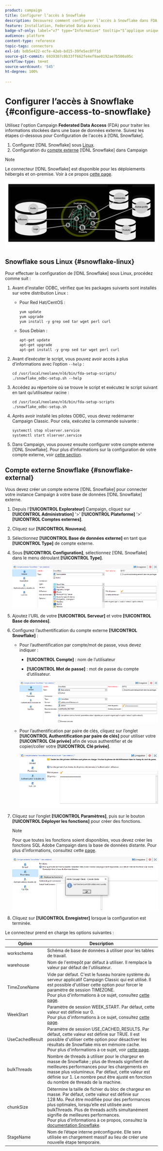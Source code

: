 ```yaml
---
product: campaign
title: Configurer l’accès à Snowflake
description: Découvrez comment configurer l’accès à Snowflake dans FDA
feature: Installation, Federated Data Access
badge-v7-only: label="v7" type="Informative" tooltip="S’applique uniquement à Campaign Classic v7"
audience: platform
content-type: reference
topic-tags: connectors
exl-id: bdb5e422-ecfe-42eb-bd15-39fe5ec0ff1d
source-git-commit: 6939307c0b33ff662fe4ef9ae0192ae7b500a95c
workflow-type: tm+mt
source-wordcount: '545'
ht-degree: 100%

---
```


# Configurer l’accès à Snowflake {#configure-access-to-snowflake}

Utilisez l&#39;option Campaign **Federated Data Access** (FDA) pour traiter les informations stockées dans une base de données externe. Suivez les étapes ci-dessous pour Configuration de l&#39;accès à [!DNL Snowflake].

1. Configurez [!DNL Snowflake] sous [Linux](#snowflake-linux).
1. Configuration du [compte externe](#snowflake-external) [!DNL Snowflake] dans Campaign

>[!NOTE]
>
>Le connecteur [!DNL Snowflake] est disponible pour les déploiements hébergés et on-premise. Voir à ce propos [cette page](../../installation/using/capability-matrix.md).

![](assets/snowflake_3.png)

## Snowflake sous Linux {#snowflake-linux}

Pour effectuer la configuration de [!DNL Snowflake] sous Linux, procédez comme suit :

1. Avant d’installer ODBC, vérifiez que les packages suivants sont installés sur votre distribution Linux :

   * Pour Red Hat/CentOS :

     ```
     yum update
     yum upgrade
     yum install -y grep sed tar wget perl curl
     ```

   * Sous Debian :

     ```
     apt-get update
     apt-get upgrade
     apt-get install -y grep sed tar wget perl curl
     ```

1. Avant d’exécuter le script, vous pouvez avoir accès à plus d’informations avec l’option `--help` :

   ```
   cd /usr/local/neolane/nl6/bin/fda-setup-scripts/
   ./snowflake_odbc-setup.sh --help
   ```

1. Accédez au répertoire où se trouve le script et exécutez le script suivant en tant qu’utilisateur racine :

   ```
   cd /usr/local/neolane/nl6/bin/fda-setup-scripts
   ./snowflake_odbc-setup.sh
   ```

1. Après avoir installé les pilotes ODBC, vous devez redémarrer Campaign Classic. Pour cela, exécutez la commande suivante :

   ```
   systemctl stop nlserver.service
   systemctl start nlserver.service
   ```

1. Dans Campaign, vous pouvez ensuite configurer votre compte externe [!DNL Snowflake]. Pour plus d’informations sur la configuration de votre compte externe, voir [cette section](#snowflake-external).

## Compte externe Snowflake {#snowflake-external}

Vous devez créer un compte externe [!DNL Snowflake] pour connecter votre instance Campaign à votre base de données [!DNL Snowflake] externe.

1. Depuis l&#39;**[!UICONTROL Explorateur]** Campaign, cliquez sur **[!UICONTROL Administration]** &#39;>&#39; **[!UICONTROL Plateforme]** &#39;>&#39; **[!UICONTROL Comptes externes]**.

1. Cliquez sur **[!UICONTROL Nouveau]**.

1. Sélectionnez **[!UICONTROL Base de données externe]** en tant que **[!UICONTROL Type]** de compte externe.

1. Sous **[!UICONTROL Configuration]**, sélectionnez [!DNL Snowflake] dans le menu déroulant **[!UICONTROL Type]**.

   ![](assets/snowflake_5.png)

1. Ajoutez l’URL de votre **[!UICONTROL Serveur]** et votre **[!UICONTROL Base de données]**.

1. Configurez l’authentification du compte externe **[!UICONTROL Snowflake]** :

   * Pour l’authentification par compte/mot de passe, vous devez indiquer :

      * **[!UICONTROL Compte]** : nom de l’utilisateur

      * **[!UICONTROL Mot de passe]** : mot de passe du compte d’utilisateur.

     ![](assets/snowflake.png)

   * Pour l’authentification par paire de clés, cliquez sur l’onglet **[!UICONTROL Authentification par paire de clés]** pour utiliser votre **[!UICONTROL Clé privée]** afin de vous authentifier et de copier/coller votre **[!UICONTROL Clé privée]**.

     ![](assets/snowflake_4.png)

1. Cliquez sur l’onglet **[!UICONTROL Paramètres]**, puis sur le bouton **[!UICONTROL Déployer les fonctions]** pour créer des fonctions.

   >[!NOTE]
   >
   >Pour que toutes les fonctions soient disponibles, vous devez créer les fonctions SQL Adobe Campaign dans la base de données distante. Pour plus d’informations, consultez cette [page](../../configuration/using/adding-additional-sql-functions.md).

   ![](assets/snowflake_2.png)

1. Cliquez sur **[!UICONTROL Enregistrer]** lorsque la configuration est terminée.

Le connecteur prend en charge les options suivantes :

| Option | Description |
|---|---|
| workschema | Schéma de base de données à utiliser pour les tables de travail. |
| warehouse | Nom de l&#39;entrepôt par défaut à utiliser. Il remplace la valeur par défaut de l&#39;utilisateur. |
| TimeZoneName | Vide par défaut. C&#39;est le fuseau horaire système du serveur applicatif Campaign Classic qui est utilisé. Il est possible d&#39;utiliser cette option pour forcer le paramètre de session TIMEZONE. <br>Pour plus d&#39;informations à ce sujet, consultez [cette page](https://docs.snowflake.net/manuals/sql-reference/parameters.html#timezone). |
| WeekStart | Paramètre de session WEEK_START. Par défaut, cette valeur est définie sur 0. <br>Pour plus d&#39;informations à ce sujet, consultez [cette page](https://docs.snowflake.com/en/sql-reference/parameters.html#week-start). |
| UseCachedResult | Paramètre de session USE_CACHED_RESULTS. Par défaut, cette valeur est définie sur TRUE. Il est possible d&#39;utiliser cette option pour désactiver les résultats de Snowflake mis en mémoire cache. <br>Pour plus d&#39;informations à ce sujet, voir [cette page](https://docs.snowflake.net/manuals/user-guide/querying-persisted-results.html). |
| bulkThreads | Nombre de threads à utiliser pour le chargeur en masse de Snowflake ; plus de threads signifient de meilleures performances pour les chargements en masse plus volumineux. Par défaut, cette valeur est définie sur 1. Le nombre peut être ajusté en fonction du nombre de threads de la machine. |
| chunkSize | Détermine la taille de fichier du bloc de chargeur en masse. Par défaut, cette valeur est définie sur 128 Mo. Peut être modifiée pour des performances plus optimales, lorsqu’elle est utilisée avec bulkThreads. Plus de threads actifs simultanément signifie de meilleures performances. <br>Pour plus d’informations à ce propos, consultez la [documentation Snowflake](https://docs.snowflake.net/manuals/sql-reference/sql/put.html). |
| StageName | Nom de l’étape interne préconfigurée. Elle sera utilisée en chargement massif au lieu de créer une nouvelle étape temporaire. |
